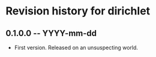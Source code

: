 # Revision history for dirichlet

## 0.1.0.0 -- YYYY-mm-dd

* First version. Released on an unsuspecting world.
